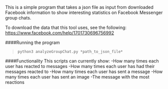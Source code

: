 This is a simple program that takes a json file as input from downloaded Facebook information to show interesting statistics on Facebook Messenger group chats.

To download the data that this tool uses, see the following:
https://www.facebook.com/help/1701730696756992

####Running the program
>`python3 analyzeGroupChat.py *path_to_json_file*`

####Functionality
This scripts can currently show:
-How many times each user has reacted to messages
-How many times each user has had their messages reacted to
-How many times each user has sent a message
-How many times each user has sent an image
-The message with the most reactions 